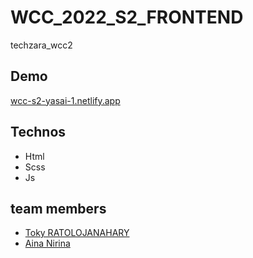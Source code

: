 # WCC_2022_S2_FRONTEND
techzara_wcc2 
## Demo
[wcc-s2-yasai-1.netlify.app](https://wcc-s2-yasai-1.netlify.app)
## Technos
- Html
- Scss
- Js
## team members
 - [Toky RATOLOJANAHARY](https://github.com/tokyRT)
 - [Aina Nirina](https://github.com/BastardCC)



